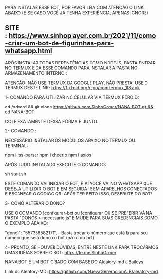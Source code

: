 
PARA INSTALAR ESSE BOT, POR FAVOR LEIA COM ATENÇÃO O LINK ABAIXO (E SE CASO VOCÊ JÁ TENHA EXPERIÊNCIA, APENAS IGNORE)

SITE : https://www.sinhoplayer.com.br/2021/11/como-criar-um-bot-de-figurinhas-para-whatsapp.html
-------------------------------

APÓS INSTALAR TODAS DEPENDÊNCIAS COMO NODEJS, BASTA ENTRAR NO TERMUX E DA ESSE COMANDO PARA INSTALAR A PASTA NO ARMAZENAMENTO INTERNO :

ATENÇÃO: NÃO USE TERMUX DA GOOGLE PLAY, NÃO PRESTA! USE O TERMUX DESTE LINK: https://f-droid.org/repo/com.termux_118.apk


1- COMANDO PARA UTILIZAR NO CELULAR VIA TERMUX FDROID:

cd /sdcard && git clone https://github.com/SinhoGamer/NANA-BOT.git && cd NANA-BOT

COLE EXATAMENTE DESSA FÓRMA E JUNTO.

2- COMANDO :

NECESSÁRIO INSTALAR OS MODULOS ABAIXO NO TERMUX OU TERMINAL:

npm i rss-parser
npm i cheerio
npm i axios

APÓS TUDO INSTALADO EXECUTE O COMANDO:

sh start.sh

ESTE COMANDO VAI INICIAR O BOT, E AÍ VOCÊ VAI NO WHATSAPP QUE DESEJA UTILIZAR O BOT E EM SEGUIDA IR EM APARELHOS CONECTADOS E ESCANEAR O CÓDIGO QR.
APÓS TER FEITO ISSO, DESFRUTE DO BOT!


3- COMO ALTERAR O DONO?

USE O COMANDO !configurar-bot ou !configurar OU SE PREFERIR VÁ NA PASTA "DONOS > necessario.js" E MUDE PARA SUAS CREDENCIAIS COMO O EXEMPLO ABAIXO:

"dono1": "557388582171", - Basta trocar o número que está lá para seu número que será dono do bot (não o do bot)



4- PRONTO, SE HOUVER DÚVIDAS, ENTRE NESTE LINK PARA TROCARMOS UMAS IDÉIAS SOBRE O BOT: https://te.me/SinhoGamer


NANA BOT É UM BOT CRIADO COM BASE DO Aleatory-md e Baileys

Link do Aleatory-MD: https://github.com/NuevaGeneracionALB/aleatory-md

